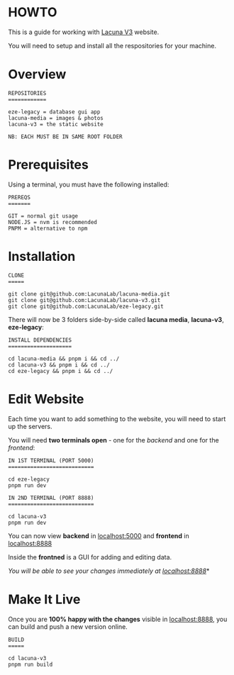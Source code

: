# HOWTO

This is a guide for working with [Lacuna V3](https://lacunalab.org) website.

You will need to setup and install all the respositories for your machine.

# Overview

```
REPOSITORIES
============

eze-legacy = database gui app
lacuna-media = images & photos
lacuna-v3 = the static website

NB: EACH MUST BE IN SAME ROOT FOLDER
```

# Prerequisites

Using a terminal, you must have the following installed:

```
PREREQS
=======

GIT = normal git usage
NODE.JS = nvm is recommended
PNPM = alternative to npm
```

# Installation

```
CLONE
=====

git clone git@github.com:LacunaLab/lacuna-media.git
git clone git@github.com:LacunaLab/lacuna-v3.git
git clone git@github.com:LacunaLab/eze-legacy.git
```

There will now be 3 folders side-by-side called **lacuna media**, **lacuna-v3**, **eze-legacy**:

```
INSTALL DEPENDENCIES
====================

cd lacuna-media && pnpm i && cd ../
cd lacuna-v3 && pnpm i && cd ../
cd eze-legacy && pnpm i && cd ../
```

# Edit Website

Each time you want to add something to the website, you will need to start up the servers.

You will need **two terminals open** - one for the *backend* and one for the *frontend*:

```
IN 1ST TERMINAL (PORT 5000)
===========================

cd eze-legacy
pnpm run dev

IN 2ND TERMINAL (PORT 8888)
===========================

cd lacuna-v3
pnpm run dev
```

You can now view **backend** in [localhost:5000](http://localhost:5000) and **frontend** in [localhost:8888](http://localhost:8888)

Inside the **frontned** is a GUI for adding and editing data.

*You will be able to see your changes immediately at [localhost:8888](http://localhost:8888)**

# Make It Live

Once you are **100% happy with the changes** visible in [localhost:8888](http://localhost:8888), you can build and push a new version online.

```
BUILD
=====

cd lacuna-v3
pnpm run build

```

